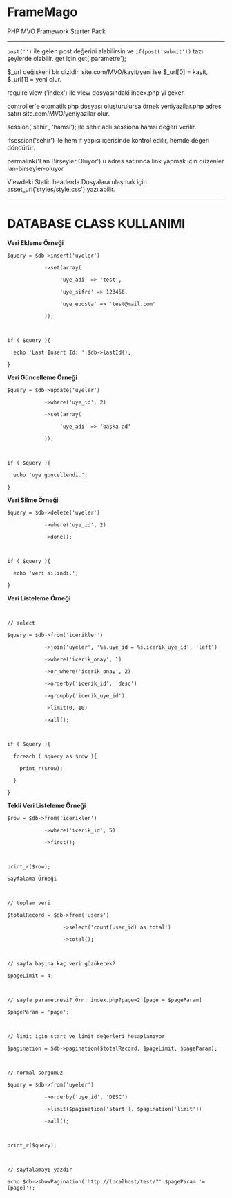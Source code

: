 # FrameMago
PHP MVO Framework Starter Pack
___
```post('')``` ile gelen post değerini alabilirsin ve ```if(post('submit'))``` tazı şeylerde olabilir. get için 
get('parametre');

$_url değişkeni bir dizidir. site.com/MVO/kayit/yeni ise $_url[0] = kayit, $_url[1] = yeni olur.

require view ('index') ile view dosyasındaki index.php yi çeker.

controller'e otomatik php dosyası oluşturulursa örnek yeniyazilar.php adres satırı site.com/MVO/yeniyazilar olur.

session('sehir', 'hamsi'); ile sehir adlı sessiona hamsi değeri verilir.

ifsession('sehir') ile hem if yapısı içerisinde kontrol edilir, hemde değeri döndürür.

permalink('Lan Birşeyler Oluyor') u adres satırında link yapmak için düzenler lan-birseyler-oluyor

Viewdeki Static headerda Dosyalara ulaşmak için asset_url('styles/style.css') yazılabilir.


___


# DATABASE CLASS KULLANIMI





**Veri Ekleme Örneği**


```
$query = $db->insert('uyeler')

            ->set(array(

                 'uye_adi' => 'test',

                 'uye_sifre' => 123456,

                 'uye_eposta' => 'test@mail.com'

            ));

   

if ( $query ){

  echo 'Last Insert Id: '.$db->lastId();

}
```


**Veri Güncelleme Örneği**


```
$query = $db->update('uyeler')

            ->where('uye_id', 2)

            ->set(array(

                 'uye_adi' => 'başka ad'

            ));

   

if ( $query ){

  echo 'uye guncellendi.';

}
```
**Veri Silme Örneği**


```
$query = $db->delete('uyeler')

            ->where('uye_id', 2)

            ->done();

   

if ( $query ){

  echo 'veri silindi.';

}

```

**Veri Listeleme Örneği**
```


// select

$query = $db->from('icerikler')

            ->join('uyeler', '%s.uye_id = %s.icerik_uye_id', 'left')

            ->where('icerik_onay', 1)

            ->or_where('icerik_onay', 2)

            ->orderby('icerik_id', 'desc')

            ->groupby('icerik_uye_id')

            ->limit(0, 10)

            ->all();

   

if ( $query ){

  foreach ( $query as $row ){

    print_r($row);

  }

}
```
**Tekli Veri Listeleme Örneği**


```
$row = $db->from('icerikler')

            ->where('icerik_id', 5)

            ->first();

            

print_r($row);

Sayfalama Örneği



// toplam veri

$totalRecord = $db->from('users')

                  ->select('count(user_id) as total')

                  ->total();



// sayfa başına kaç veri gözükecek?

$pageLimit = 4;



// sayfa parametresi? Örn: index.php?page=2 [page = $pageParam]

$pageParam = 'page';



// limit için start ve limit değerleri hesaplanıyor

$pagination = $db->pagination($totalRecord, $pageLimit, $pageParam);



// normal sorgumuz

$query = $db->from('uyeler')

            ->orderby('uye_id', 'DESC')

            ->limit($pagination['start'], $pagination['limit'])

            ->all();

            

print_r($query);



// sayfalamayı yazdır

echo $db->showPagination('http://localhost/test/?'.$pageParam.'=[page]');
```
